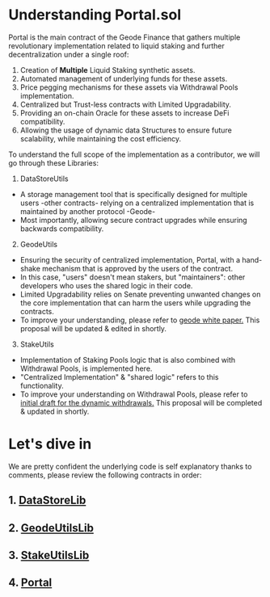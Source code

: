 # Understanding Portal.sol

Portal is the main contract of the Geode Finance that gathers multiple revolutionary implementation related to liquid staking and further decentralization under a single roof:

1. Creation of **Multiple** Liquid Staking synthetic assets.
2. Automated management of underlying funds for these assets.
3. Price pegging mechanisms for these assets via Withdrawal Pools implementation.
4. Centralized but Trust-less contracts with Limited Upgradability.
5. Providing an on-chain Oracle for these assets to increase DeFi compatibility.
6. Allowing the usage of dynamic data Structures to ensure future scalability, while maintaining the cost efficiency.

To understand the full scope of the implementation as a contributor, we will go through these Libraries:

1. DataStoreUtils
 - A storage management tool that is specifically designed for multiple users -other contracts- relying on a centralized implementation that is maintained by another protocol -Geode-
 - Most importantly, allowing secure contract upgrades while ensuring backwards compatibility.
2. GeodeUtils
 - Ensuring the security of centralized implementation, Portal, with a hand-shake mechanism that is approved by the users of the contract.
 - In this case, "users" doesn't mean stakers, but "maintainers": other developers who uses the shared logic in their code.
 - Limited Upgradability relies on Senate preventing unwanted changes on the core implementation that can harm the users while upgrading the contracts.
 - To improve your understanding, please refer to [geode white paper.](https://github.com/Geodefi/white_paper/blob/main/geode_whitepaper.pdf) This proposal will be updated & edited in shortly.
3. StakeUtils
 - Implementation of Staking Pools logic that is also combined with Withdrawal Pools, is implemented here.  
 - "Centralized Implementation" & "shared logic" refers to this functionality.
 - To improve your understanding on Withdrawal Pools, please refer to [initial draft for the dynamic withdrawals.](https://docs.google.com/document/d/1ptMrImHonYyXbqAxuhYR0H-LEk07Vaj132SNFoJeCnw/edit?usp=sharing) This proposal will be completed & updated in shortly.

# Let's dive in

We are pretty confident the underlying code is self explanatory thanks to comments, please review the following contracts in order:

## 1. [DataStoreLib](../contracts/Portal/utils/DataStoreLib.sol)

## 2. [GeodeUtilsLib](../contracts/Portal/utils/GeodeUtilsLib.sol)

## 3. [StakeUtilsLib](../contracts/Portal/utils/StakeUtilsLib.sol)

## 4. [Portal](../contracts/Portal/Portal.sol)
